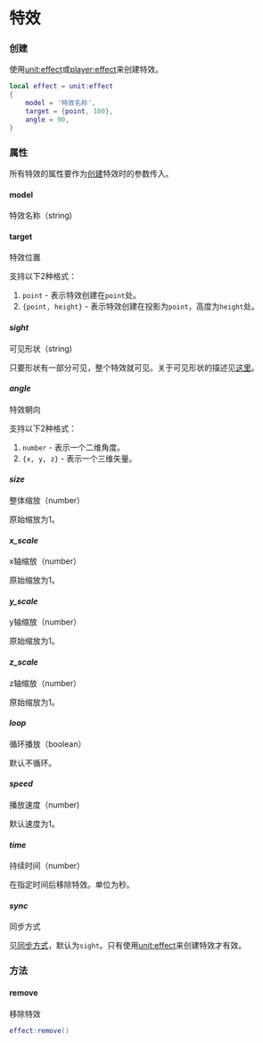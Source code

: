 # 特效

### 创建
使用[unit:effect]或[player:effect]来创建特效。

```lua
local effect = unit:effect
{
    model = '特效名称',
    target = {point, 100},
    angle = 90,
}
```

### 属性
所有特效的属性要作为[创建]特效时的参数传入。

#### model
特效名称（string)

#### target
特效位置

支持以下2种格式：
1. `point` - 表示特效创建在`point`处。
2. `{point, height}` - 表示特效创建在投影为`point`，高度为`height`处。

#### *sight*
可见形状（string)

只要形状有一部分可见，整个特效就可见。关于可见形状的描述见[这里][可见形状]。

#### *angle*
特效朝向

支持以下2种格式：
1. `number` - 表示一个二维角度。
2. `{x, y, z}` - 表示一个三维矢量。

#### *size*
整体缩放（number）

原始缩放为1。

#### *x_scale*
x轴缩放（number）

原始缩放为1。

#### *y_scale*
y轴缩放（number）

原始缩放为1。

#### *z_scale*
z轴缩放（number）

原始缩放为1。

#### *loop*
循环播放（boolean）

默认不循环。

#### *speed*
播放速度（number)

默认速度为1。

#### *time*
持续时间（number）

在指定时间后移除特效。单位为秒。

#### *sync*
同步方式

见[同步方式]，默认为`sight`。只有使用[unit:effect]来创建特效才有效。

### 方法

#### remove
移除特效

```lua
effect:remove()
```

[创建]: /ac/api/effect?id=创建
[可见形状]: /ac/game/可见形状
[同步方式]: /ac/game/同步方式
[unit:effect]: /ac/api/unit?id=effect
[player:effect]: /ac/api/player?id=effect
